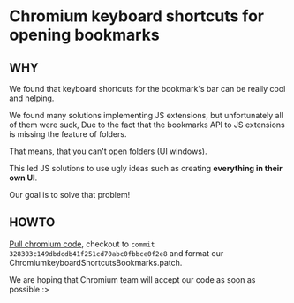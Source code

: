 # Chromium keyboard shortcuts for opening bookmarks
## WHY
We found that keyboard shortcuts for the bookmark's bar can be really cool and helping.

We found many solutions implementing JS extensions, but unfortunately all of them were suck,
Due to the fact that the bookmarks API to JS extensions is missing the feature of folders.

That means, that you can't open folders (UI windows).

This led JS solutions to use ugly ideas such as creating **everything in their own UI**.

Our goal is to solve that problem!

## HOWTO
[Pull chromium code](https://www.chromium.org/developers/how-tos/get-the-code), checkout to `commit 328303c149dbdcdb41f251cd70abc0fbbce0f2e8` and format our ChromiumkeyboardShortcutsBookmarks.patch.

We are hoping that Chromium team will accept our code as soon as possible :>
